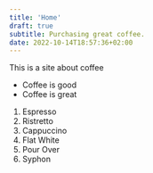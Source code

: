 ```yaml
---
title: 'Home'
draft: true
subtitle: Purchasing great coffee.
date: 2022-10-14T18:57:36+02:00
---
```


This is a site about coffee

- Coffee is good
- Coffee is great

1. Espresso
2. Ristretto
3. Cappuccino
4. Flat White
5. Pour Over
6. Syphon
